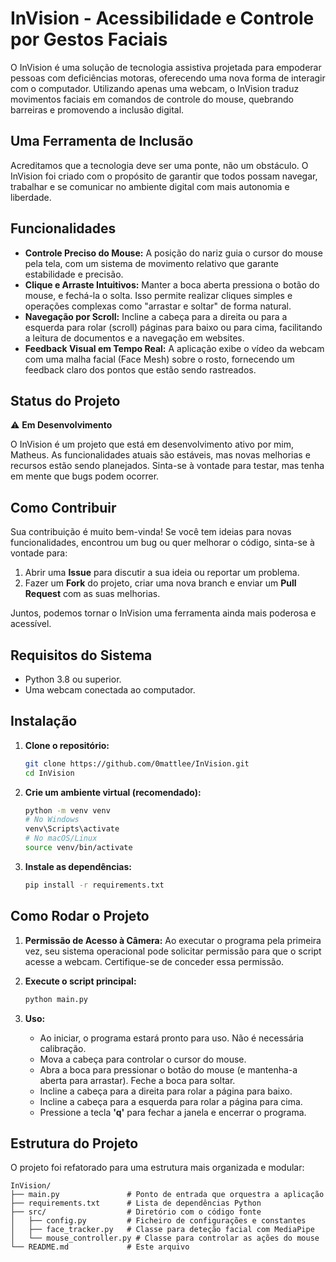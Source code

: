# InVision - Acessibilidade e Controle por Gestos Faciais

O InVision é uma solução de tecnologia assistiva projetada para empoderar pessoas com deficiências motoras, oferecendo uma nova forma de interagir com o computador. Utilizando apenas uma webcam, o InVision traduz movimentos faciais em comandos de controle do mouse, quebrando barreiras e promovendo a inclusão digital.

## Uma Ferramenta de Inclusão

Acreditamos que a tecnologia deve ser uma ponte, não um obstáculo. O InVision foi criado com o propósito de garantir que todos possam navegar, trabalhar e se comunicar no ambiente digital com mais autonomia e liberdade.

## Funcionalidades

- **Controle Preciso do Mouse:** A posição do nariz guia o cursor do mouse pela tela, com um sistema de movimento relativo que garante estabilidade e precisão.
- **Clique e Arraste Intuitivos:** Manter a boca aberta pressiona o botão do mouse, e fechá-la o solta. Isso permite realizar cliques simples e operações complexas como "arrastar e soltar" de forma natural.
- **Navegação por Scroll:** Incline a cabeça para a direita ou para a esquerda para rolar (scroll) páginas para baixo ou para cima, facilitando a leitura de documentos e a navegação em websites.
- **Feedback Visual em Tempo Real:** A aplicação exibe o vídeo da webcam com uma malha facial (Face Mesh) sobre o rosto, fornecendo um feedback claro dos pontos que estão sendo rastreados.

## Status do Projeto

:warning: **Em Desenvolvimento**

O InVision é um projeto que está em desenvolvimento ativo por mim, Matheus. As funcionalidades atuais são estáveis, mas novas melhorias e recursos estão sendo planejados. Sinta-se à vontade para testar, mas tenha em mente que bugs podem ocorrer.

## Como Contribuir

Sua contribuição é muito bem-vinda! Se você tem ideias para novas funcionalidades, encontrou um bug ou quer melhorar o código, sinta-se à vontade para:

1.  Abrir uma **Issue** para discutir a sua ideia ou reportar um problema.
2.  Fazer um **Fork** do projeto, criar uma nova branch e enviar um **Pull Request** com as suas melhorias.

Juntos, podemos tornar o InVision uma ferramenta ainda mais poderosa e acessível.

## Requisitos do Sistema

- Python 3.8 ou superior.
- Uma webcam conectada ao computador.

## Instalação

1.  **Clone o repositório:**
    ```bash
    git clone https://github.com/0mattlee/InVision.git
    cd InVision
    ```

2.  **Crie um ambiente virtual (recomendado):**
    ```bash
    python -m venv venv
    # No Windows
    venv\Scripts\activate
    # No macOS/Linux
    source venv/bin/activate
    ```

3.  **Instale as dependências:**
    ```bash
    pip install -r requirements.txt
    ```

## Como Rodar o Projeto

1.  **Permissão de Acesso à Câmera:**
    Ao executar o programa pela primeira vez, seu sistema operacional pode solicitar permissão para que o script acesse a webcam. Certifique-se de conceder essa permissão.

2.  **Execute o script principal:**
    ```bash
    python main.py
    ```

3.  **Uso:**
    - Ao iniciar, o programa estará pronto para uso. Não é necessária calibração.
    - Mova a cabeça para controlar o cursor do mouse.
    - Abra a boca para pressionar o botão do mouse (e mantenha-a aberta para arrastar). Feche a boca para soltar.
    - Incline a cabeça para a direita para rolar a página para baixo.
    - Incline a cabeça para a esquerda para rolar a página para cima.
    - Pressione a tecla **'q'** para fechar a janela e encerrar o programa.

## Estrutura do Projeto

O projeto foi refatorado para uma estrutura mais organizada e modular:

```
InVision/
├── main.py               # Ponto de entrada que orquestra a aplicação
├── requirements.txt      # Lista de dependências Python
├── src/                  # Diretório com o código fonte
│   ├── config.py         # Ficheiro de configurações e constantes
│   ├── face_tracker.py   # Classe para deteção facial com MediaPipe
│   └── mouse_controller.py # Classe para controlar as ações do mouse
└── README.md             # Este arquivo
